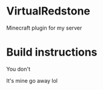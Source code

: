 # VirtualRedstone
Minecraft plugin for my server

# Build instructions
You don't

It's mine go away lol
